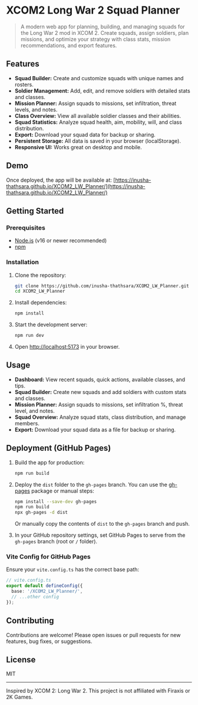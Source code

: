 
# XCOM2 Long War 2 Squad Planner

>A modern web app for planning, building, and managing squads for the Long War 2 mod in XCOM 2. Create squads, assign soldiers, plan missions, and optimize your strategy with class stats, mission recommendations, and export features.

## Features

- **Squad Builder:** Create and customize squads with unique names and rosters.
- **Soldier Management:** Add, edit, and remove soldiers with detailed stats and classes.
- **Mission Planner:** Assign squads to missions, set infiltration, threat levels, and notes.
- **Class Overview:** View all available soldier classes and their abilities.
- **Squad Statistics:** Analyze squad health, aim, mobility, will, and class distribution.
- **Export:** Download your squad data for backup or sharing.
- **Persistent Storage:** All data is saved in your browser (localStorage).
- **Responsive UI:** Works great on desktop and mobile.

## Demo

Once deployed, the app will be available at: [https://inusha-thathsara.github.io/XCOM2_LW_Planner/](https://inusha-thathsara.github.io/XCOM2_LW_Planner/)

## Getting Started

### Prerequisites

- [Node.js](https://nodejs.org/) (v16 or newer recommended)
- [npm](https://www.npmjs.com/)

### Installation

1. Clone the repository:
	```sh
	git clone https://github.com/inusha-thathsara/XCOM2_LW_Planner.git
	cd XCOM2_LW_Planner
	```
2. Install dependencies:
	```sh
	npm install
	```
3. Start the development server:
	```sh
	npm run dev
	```
4. Open [http://localhost:5173](http://localhost:5173) in your browser.

## Usage

- **Dashboard:** View recent squads, quick actions, available classes, and tips.
- **Squad Builder:** Create new squads and add soldiers with custom stats and classes.
- **Mission Planner:** Assign squads to missions, set infiltration %, threat level, and notes.
- **Squad Overview:** Analyze squad stats, class distribution, and manage members.
- **Export:** Download your squad data as a file for backup or sharing.

## Deployment (GitHub Pages)

1. Build the app for production:
	```sh
	npm run build
	```
2. Deploy the `dist` folder to the `gh-pages` branch. You can use the [gh-pages](https://www.npmjs.com/package/gh-pages) package or manual steps:
	```sh
	npm install --save-dev gh-pages
	npm run build
	npx gh-pages -d dist
	```
	Or manually copy the contents of `dist` to the `gh-pages` branch and push.

3. In your GitHub repository settings, set GitHub Pages to serve from the `gh-pages` branch (root or `/` folder).

### Vite Config for GitHub Pages

Ensure your `vite.config.ts` has the correct base path:

```ts
// vite.config.ts
export default defineConfig({
  base: '/XCOM2_LW_Planner/',
  // ...other config
});
```

## Contributing

Contributions are welcome! Please open issues or pull requests for new features, bug fixes, or suggestions.

## License

MIT

---
Inspired by XCOM 2: Long War 2. This project is not affiliated with Firaxis or 2K Games.
